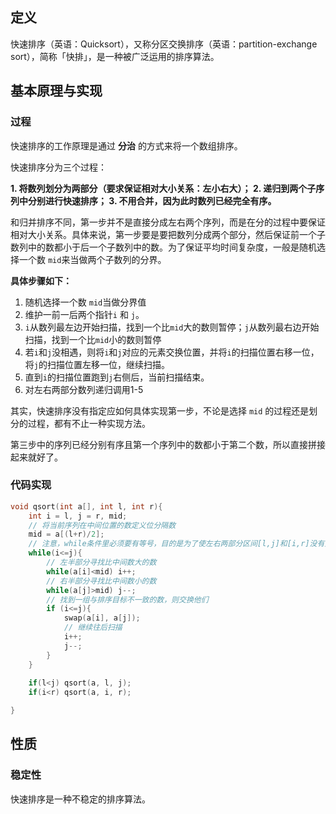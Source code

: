 

## 定义

快速排序（英语：Quicksort），又称分区交换排序（英语：partition-exchange sort），简称「快排」，是一种被广泛运用的排序算法。


## 基本原理与实现

### 过程

快速排序的工作原理是通过 **分治** 的方式来将一个数组排序。

快速排序分为三个过程：

**1.  将数列划分为两部分（要求保证相对大小关系：左小右大）；
2.  递归到两个子序列中分别进行快速排序；
3.  不用合并，因为此时数列已经完全有序。**

和归并排序不同，第一步并不是直接分成左右两个序列，而是在分的过程中要保证相对大小关系。具体来说，第一步要是要把数列分成两个部分，然后保证前一个子数列中的数都小于后一个子数列中的数。为了保证平均时间复杂度，一般是随机选择一个数 `mid`来当做两个子数列的分界。

**具体步骤如下：**
1. 随机选择一个数 `mid`当做分界值
2. 维护一前一后两个指针`i`  和 `j`。
3. `i`从数列最左边开始扫描，找到一个比`mid`大的数则暂停；`j`从数列最右边开始扫描，找到一个比`mid`小的数则暂停
4. 若`i`和`j`没相遇，则将`i`和`j`对应的元素交换位置，并将`i`的扫描位置右移一位，将`j`的扫描位置左移一位，继续扫描。
5. 直到`i`的扫描位置跑到`j`右侧后，当前扫描结束。
6. 对左右两部分数列递归调用1-5

其实，快速排序没有指定应如何具体实现第一步，不论是选择  `mid` 的过程还是划分的过程，都有不止一种实现方法。

第三步中的序列已经分别有序且第一个序列中的数都小于第二个数，所以直接拼接起来就好了。

### 代码实现
```cpp
void qsort(int a[], int l, int r){
	int i = l, j = r, mid;
	// 将当前序列在中间位置的数定义位分隔数
	mid = a[(l+r)/2];
	// 注意，while条件里必须要有等号，目的是为了使左右两部分区间[l,j]和[i,r]没有重叠区域
	while(i<=j){
		// 左半部分寻找比中间数大的数
		while(a[i]<mid) i++;
		// 右半部分寻找比中间数小的数
		while(a[j]>mid) j--;
		// 找到一组与排序目标不一致的数，则交换他们
		if (i<=j){
			swap(a[i], a[j]);
			// 继续往后扫描
			i++;
			j--;
		}
	}
	
	if(l<j) qsort(a, l, j);
	if(i<r) qsort(a, i, r);

}
```

## 性质
### 稳定性
快速排序是一种不稳定的排序算法。
<!--stackedit_data:
eyJoaXN0b3J5IjpbNzgyODI2MjcwLDExODY4MjI4MDAsMjAzNj
gyNTc5MiwtMTU2NTYyODE1Nl19
-->